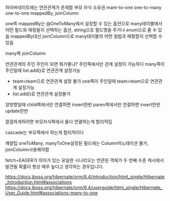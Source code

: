 하이버네이트에는 연관관계가 존재함
부모
자식
소유권
mant-to-one
one-to-many
one-to-one
mappedBy, joinColumn

one쪽
mappedBy는 @OneToMany에서 설정할 수 있는 옵션으로 many테이블에서 어떤 필드와 매핑될지 선택하는 옵션, string으로 필드명을 주거나 enum으로 줄 수 있음
mappedBy대신 joinColumn으로 many테이블의 어떤 컬럼과 매핑할지 선택할 수 있음

many쪽
joinColumn

연관관계의 주인
주인이 되면 뭐가좋냐?
주인쪽에서만 관계 설정이 가능하다
many쪽이 주인일때 list.add()로 연관관계 설정가능
- team=team으로 연관관계 설정 불가
one쪽이 주인일때 team=team으로 연관관계 설정가능
- list.add()로 연관관계 설정불가

양방향일때
child쪽에서만 연결하면 insert한번
paren쪽에서만 연결하면 insert한번 update한번

깔끔하게하려면 부모자식쪽에서 둘다 연결하는게 합리적임

cascade는 부모쪽에서 하는게 합리적이다


꺠알팁
oneToMany, manyToOne설정된 필드에는 Column어노테이션 불가, joinColumn사용해야함


fetch=EAGER가 의미가 있는 유일한 시나리오는 연관된 객체가 두 번째 수준 캐시에서 발견될 확률이 항상 매우 높다고 생각하는 경우입니다. 


https://docs.jboss.org/hibernate/orm/6.4/introduction/html_single/Hibernate_Introduction.html#associations
https://docs.jboss.org/hibernate/orm/6.4/userguide/html_single/Hibernate_User_Guide.html#associations-many-to-one